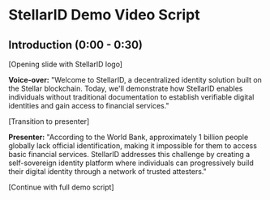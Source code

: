 # StellarID Demo Video Script

## Introduction (0:00 - 0:30)

[Opening slide with StellarID logo]

**Voice-over:** "Welcome to StellarID, a decentralized identity solution built on the Stellar blockchain. Today, we'll demonstrate how StellarID enables individuals without traditional documentation to establish verifiable digital identities and gain access to financial services."

[Transition to presenter]

**Presenter:** "According to the World Bank, approximately 1 billion people globally lack official identification, making it impossible for them to access basic financial services. StellarID addresses this challenge by creating a self-sovereign identity platform where individuals can progressively build their digital identity through a network of trusted attesters."

[Continue with full demo script]
